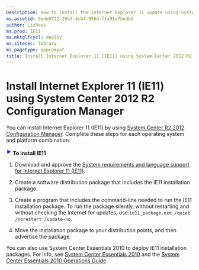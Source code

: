 ```yaml
---
Description: How to install the Internet Explorer 11 update using System Center 2012 R2 Configuration Manager
ms.assetid: 9ede9722-29b3-4cb7-956d-ffa91e7bedbd
author: LizRoss
ms.prod: IE11
ms.mktglfcycl: deploy
ms.sitesec: library
ms.pagetype: appcompat
title: Install Internet Explorer 11 (IE11) using System Center 2012 R2 Configuration Manager (Internet Explorer 11 for IT Pros)
---
```


# Install Internet Explorer 11 (IE11) using System Center 2012 R2 Configuration Manager
You can install Internet Explorer 11 (IE11) by using [System Center R2 2012 Configuration Manager](http://go.microsoft.com/fwlink/p/?linkid=276664). Complete these steps for each operating system and platform combination.

 ![](images/wedge.gif) **To install IE11**

1.  Download and approve the [System requirements and language support for Internet Explorer 11 (IE11)](system-requirements-and-language-support-for-ie11.md).

2.  Create a software distribution package that includes the IE11 installation package.

3.  Create a program that includes the command-line needed to run the IE11 installation package. To run the package silently, without restarting and without checking the Internet for updates, use:`ie11_package.exe /quiet /norestart /update-no`.

4.  Move the installation package to your distribution points, and then advertise the package.

You can also use System Center Essentials 2010 to deploy IE11 installation packages. For info, see [System Center Essentials 2010](http://go.microsoft.com/fwlink/p/?linkid=395200) and the [System Center Essentials 2010 Operations Guide](http://go.microsoft.com/fwlink/p/?LinkId=214266).

 

 



